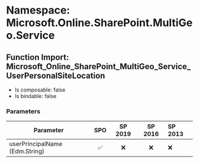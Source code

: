 # Namespace: Microsoft.Online.SharePoint.MultiGeo.Service

## Function Import: Microsoft_Online_SharePoint_MultiGeo_Service_UserPersonalSiteLocation

- Is composable: false
- Is bindable: false

### Parameters

Parameter | SPO | SP 2019 | SP 2016 | SP 2013
----------|:---:|:-------:|:-------:|:-------
userPrincipalName (Edm.String) | ✅ | ❌ | ❌ | ❌
